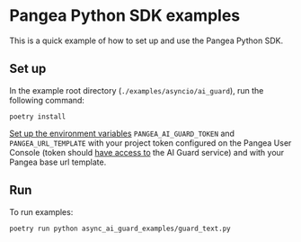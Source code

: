 # Pangea Python SDK examples

This is a quick example of how to set up and use the Pangea Python SDK.

## Set up

In the example root directory (`./examples/asyncio/ai_guard`), run the following command:

```
poetry install
```

[Set up the environment variables][set-environment-variables]
`PANGEA_AI_GUARD_TOKEN` and `PANGEA_URL_TEMPLATE` with your project token configured
on the Pangea User Console (token should [have access to][configure-a-pangea-service]
the AI Guard service) and with your Pangea base url template.

## Run

To run examples:

```
poetry run python async_ai_guard_examples/guard_text.py
```

[configure-a-pangea-service]: https://pangea.cloud/docs/getting-started/configure-services/#configure-a-pangea-service
[set-environment-variables]: https://pangea.cloud/docs/getting-started/integrate/#set-environment-variables
